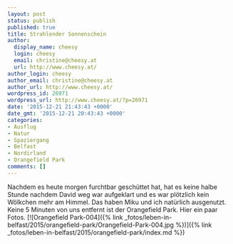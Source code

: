 ```yaml
---
layout: post
status: publish
published: true
title: Strahlender Sonnenschein
author:
  display_name: cheesy
  login: cheesy
  email: christine@cheesy.at
  url: http://www.cheesy.at/
author_login: cheesy
author_email: christine@cheesy.at
author_url: http://www.cheesy.at/
wordpress_id: 26971
wordpress_url: http://www.cheesy.at/?p=26971
date: '2015-12-21 21:43:43 +0000'
date_gmt: '2015-12-21 20:43:43 +0000'
categories:
- Ausflug
- Natur
- Spaziergang
- Belfast
- Nordirland
- Orangefield Park
comments: []
---
```

Nachdem es heute morgen furchtbar geschüttet hat, hat es keine halbe Stunde nachdem David weg war aufgeklart und es war plötzlich kein Wölkchen mehr am Himmel. Das haben Miku und ich natürlich ausgenutzt. Keine 5 Minuten von uns entfernt ist der Orangefield Park. Hier ein paar Fotos.
[![Orangefield Park-004]({% link _fotos/leben-in-belfast/2015/orangefield-park/Orangefield-Park-004.jpg %})]({% link _fotos/leben-in-belfast/2015/orangefield-park/index.md %})
